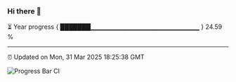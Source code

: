 ### Hi there 👋

⏳ Year progress { ███████▁▁▁▁▁▁▁▁▁▁▁▁▁▁▁▁▁▁▁▁▁▁▁ } 24.59 %

---

⏰ Updated on Mon, 31 Mar 2025 18:25:38 GMT

![Progress Bar CI](https://github.com/liununu/liununu/workflows/Progress%20Bar%20CI/badge.svg)
